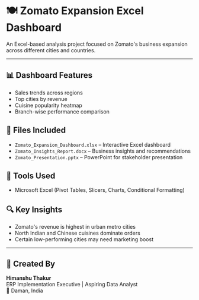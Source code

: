 # 🍽️ Zomato Expansion Excel Dashboard

An Excel-based analysis project focused on Zomato's business expansion across different cities and countries.

---

## 📊 Dashboard Features
- Sales trends across regions
- Top cities by revenue
- Cuisine popularity heatmap
- Branch-wise performance comparison

## 📂 Files Included
- `Zomato_Expansion_Dashboard.xlsx` – Interactive Excel dashboard
- `Zomato_Insights_Report.docx` – Business insights and recommendations
- `Zomato_Presentation.pptx` – PowerPoint for stakeholder presentation

## 🔧 Tools Used
- Microsoft Excel (Pivot Tables, Slicers, Charts, Conditional Formatting)

## 🔍 Key Insights
- Zomato's revenue is highest in urban metro cities
- North Indian and Chinese cuisines dominate orders
- Certain low-performing cities may need marketing boost

---

## 👤 Created By
**Himanshu Thakur**  
ERP Implementation Executive | Aspiring Data Analyst  
📍 Daman, India
